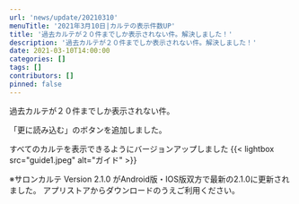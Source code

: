 ```yaml
---
url: 'news/update/20210310'
menuTitle: '2021年3月10日|カルテの表示件数UP'
title: '過去カルテが２０件までしか表示されない件。解決しました！'
description: '過去カルテが２０件までしか表示されない件。解決しました！'
date: 2021-03-10T14:00:00
categories: []
tags: []
contributors: []
pinned: false
---
```


過去カルテが２０件までしか表示されない件。

「更に読み込む」のボタンを追加しました。

すべてのカルテを表示できるようにバージョンアップしました
{{< lightbox src="guide1.jpeg" alt="ガイド" >}}

※サロンカルテ Version 2.1.0 がAndroid版・IOS版双方で最新の2.1.0に更新されました。
アプリストアからダウンロードのうえご利用ください。
